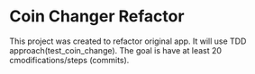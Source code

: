 # Coin Changer Refactor

This project was created to refactor original app. It will use TDD approach(test_coin_change). The goal is have at least 20 cmodifications/steps (commits).
